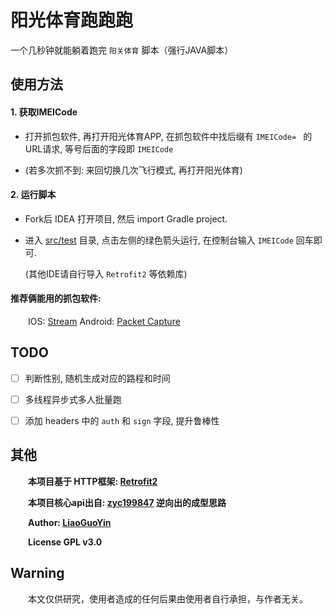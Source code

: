 # 阳光体育跑跑跑

一个几秒钟就能躺着跑完 `阳关体育` 脚本（强行JAVA脚本）

## 使用方法    

#### 1. 获取IMEICode
  - 打开抓包软件, 再打开阳光体育APP, 在抓包软件中找后缀有 `IMEICode= ` 的URL请求, 等号后面的字段即 `IMEICode`
   
  - (若多次抓不到: 来回切换几次飞行模式, 再打开阳光体育)
    
#### 2. 运行脚本
  - Fork后 IDEA 打开项目, 然后 import Gradle project.

  - 进入 [src/test](src/test/java/com/liaoguoyin/aipao/RunnerTest.java) 目录, 点击左侧的绿色箭头运行, 在控制台输入 `IMEICode` 回车即可.

     (其他IDE请自行导入 `Retrofit2` 等依赖库)
  
#### 推荐俩能用的抓包软件:
     IOS: [Stream](https://itunes.apple.com/cn/app/stream/id1312141691?mt=8&ct=appshare-cn) Android: [Packet Capture](https://play.google.com/store/apps/details?id=app.greyshirts.sslcapture)

## TODO
 - [ ] 判断性别, 随机生成对应的路程和时间
 - [ ] 多线程异步式多人批量跑
 - [ ] 添加 headers 中的 `auth` 和 `sign` 字段, 提升鲁棒性
 
 
## 其他
     **本项目基于 HTTP框架: [Retrofit2](https://square.github.io/retrofit/)**  
     
     **本项目核心api出自: [zyc199847](https://github.com/zyc199847/Sunny-Running) 逆向出的成型思路**
   
     **Author: [LiaoGuoYin](https://github.com/Biubang)**
     
     **License GPL v3.0**

## Warning
     本文仅供研究，使用者造成的任何后果由使用者自行承担，与作者无关。